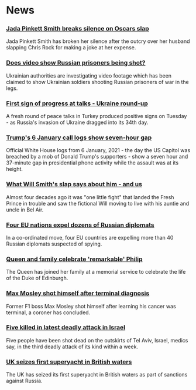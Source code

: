 # News
### [Jada Pinkett Smith breaks silence on Oscars slap](https://www.bbc.com/news/world-us-canada-60881824)
Jada Pinkett Smith has broken her silence after the outcry over her husband slapping Chris Rock for making a joke at her expense.
### [Does video show Russian prisoners being shot?](https://www.bbc.com/news/60907259)
Ukrainian authorities are investigating video footage which has been claimed to show Ukrainian soldiers shooting Russian prisoners of war in the legs. 
### [First sign of progress at talks - Ukraine round-up](https://www.bbc.com/news/world-europe-60919744)
A fresh round of peace talks in Turkey produced positive signs on Tuesday - as Russia's invasion of Ukraine dragged into its 34th day.
### [Trump's 6 January call logs show seven-hour gap](https://www.bbc.com/news/world-us-canada-60799663)
Official White House logs from 6 January, 2021 - the day the US Capitol was breached by a mob of Donald Trump's supporters - show a seven hour and 37-minute gap in presidential phone activity while the assault was at its height.
### [What Will Smith's slap says about him - and us](https://www.bbc.com/news/world-us-canada-60909449)
Almost four decades ago it was "one little fight" that landed the Fresh Prince in trouble and saw the fictional Will moving to live with his auntie and uncle in Bel Air.  
### [Four EU nations expel dozens of Russian diplomats](https://www.bbc.com/news/world-europe-60920588)
In a co-ordinated move, four EU countries are expelling more than 40 Russian diplomats suspected of spying. 
### [Queen and family celebrate 'remarkable' Philip](https://www.bbc.com/news/uk-60902088)
The Queen has joined her family at a memorial service to celebrate the life of the Duke of Edinburgh.
### [Max Mosley shot himself after terminal diagnosis](https://www.bbc.com/news/uk-england-london-60919994)
Former F1 boss Max Mosley shot himself after learning his cancer was terminal, a coroner has concluded.
### [Five killed in latest deadly attack in Israel](https://www.bbc.com/news/world-middle-east-60902330)
Five people have been shot dead on the outskirts of Tel Aviv, Israel, medics say, in the third deadly attack of its kind within a week.
### [UK seizes first superyacht in British waters](https://www.bbc.com/news/business-60912754)
The UK has seized its first superyacht in British waters as part of sanctions against Russia.
